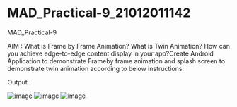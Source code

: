 # MAD_Practical-9_21012011142
MAD_Practical-9

AIM : What is Frame by Frame Animation? What is Twin Animation? How can you achieve edge-to-edge content display in your app?Create Android Application to demonstrate Frameby frame animation and splash screen to demonstrate twin animation according to below instructions.

Output : 

![image](https://github.com/Rutul5440/MAD_Practical-9_21012011142/assets/121927117/431b512d-e189-4377-b85c-9ad9573d24ae)
![image](https://github.com/pmsolanki23/MAD_Practical-9_21012011142/assets/139521191/6c7d8b3f-9373-45d6-869c-ca94461ebf74)
![image](https://github.com/pmsolanki23/MAD_Practical-9_21012011142/assets/139521191/5cd91575-3b61-4f6c-a969-d1bb883283ce)



